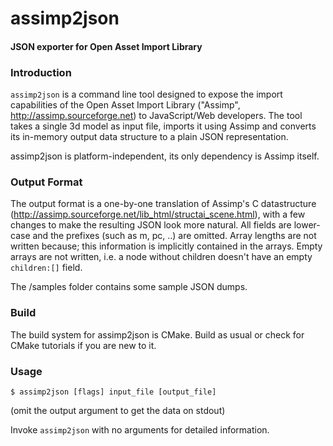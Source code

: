 assimp2json
========

#### JSON exporter for Open Asset Import Library ####

### Introduction ###

`assimp2json` is a command line tool designed to expose the import capabilities of the Open Asset Import Library ("Assimp", http://assimp.sourceforge.net) to JavaScript/Web developers. The tool takes a single 3d model as input file, imports it using Assimp and converts its in-memory output data structure to a plain JSON representation.

assimp2json is platform-independent, its only dependency is Assimp itself.

### Output Format ###

The output format is a one-by-one translation of Assimp's C datastructure (http://assimp.sourceforge.net/lib_html/structai_scene.html), with a few changes to make the resulting JSON look more natural. All fields are lower-case and the prefixes (such as m, pc, ..) are omitted. Array lengths are not written because; this information is implicitly contained in the arrays. Empty arrays are not written, i.e. a node without children doesn't have an empty `children:[]` field.

The /samples folder contains some sample JSON dumps.

### Build ###

The build system for assimp2json is CMake. Build as usual or check for CMake tutorials if you are new to it.

### Usage ###

``` 
$ assimp2json [flags] input_file [output_file] 
```

(omit the output argument to get the data on stdout)

Invoke `assimp2json` with no arguments for detailed information.









